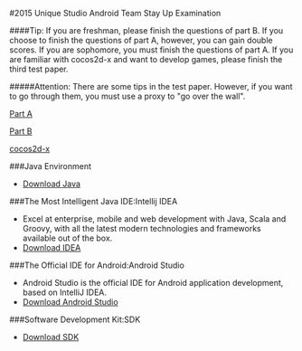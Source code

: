 #2015 Unique Studio Android Team Stay Up Examination

####Tip: If you are freshman, please finish the questions of part B. If you choose to finish the questions of part A, however, you can gain double scores. If you are sophomore, you must finish the questions of part A. If you are familiar with cocos2d-x and want to develop games, please finish the third test paper.

#####Attention: There are some tips in the test paper. However, if you want to go through them, you must use a proxy to "go over the wall".

[Part A](https://github.com/SingleCycleKing/UniqueStudio/blob/master/sophomore.md)

[Part B](https://github.com/SingleCycleKing/UniqueStudio/blob/master/freshman.md)

[cocos2d-x](https://github.com/SingleCycleKing/UniqueStudio/blob/master/cocos2d.md)

###Java Environment
- [Download Java](http://www.oracle.com/technetwork/java/javase/downloads/index.html)

###The Most Intelligent Java IDE:Intellij IDEA
- Excel at enterprise, mobile and web development with Java, Scala and Groovy, with all the latest modern technologies and frameworks available out of the box.
- [Download IDEA](https://www.jetbrains.com/idea/download/)

###The Official IDE for Android:Android Studio
- Android Studio is the official IDE for Android application development, based on IntelliJ IDEA.
- [Download Android Studio](http://developer.android.com/sdk/index.html)

###Software Development Kit:SDK
- [Download SDK](http://developer.android.com/sdk/index.html#top)
